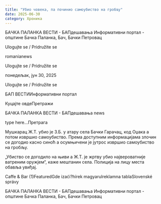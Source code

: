 ```yaml
---
title: "Убио човека, па починио самоубиство на гробљу"
date: 2025-06-30
category: Хроника
---
```


БАЧКА ПАЛАНКА ВЕСТИ - БАПдешавања Информативни портал - општине Бачка Паланка, Бач, Бачки Петровац

Ulogujte se / Pridružite se

romanianews

Ulogujte se / Pridružite se

понедељак, јун 30, 2025

Ulogujte se / Pridružite se

БАП ВЕСТИИнформативни портал

Куцајте овдеПретражи

БАЧКА ПАЛАНКА ВЕСТИ - БАПдешавања news

type here...Претрага

Мушкарац Ж.Т. убио је З.Б. у атару села Бачки Гарачац, код Оџака а потом извршио самоубиство. Према доступним информацијама злочин се догодио касно синоћ а осумњичени је јутрос извршио самоубиство на гробљу.

„Убиство се догодило на њиви а Ж.Т. је жртву убио највероватније ватреним оружјем“, каже мештанин села.
Полиција на лицу места обавља увиђај.

Caffe & Bar (1)FeaturedGde izaći?hírek magyarulreklamna tablaSlovenské správy

БАЧКА ПАЛАНКА ВЕСТИ - БАПдешавања Информативни портал - општине Бачка Паланка, Бач, Бачки Петровац
